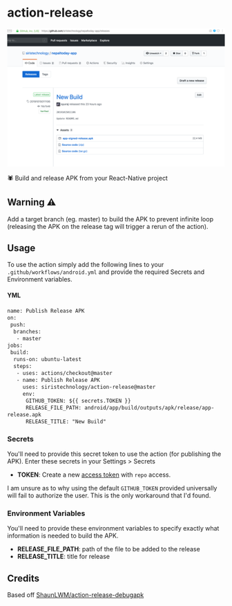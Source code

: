 # action-release

![screenshot](./release-screenshot.png)

🕷 Build and release APK from your React-Native project

## Warning ⚠
Add a target branch (eg. master) to build the APK to prevent infinite loop (releasing the APK on the release tag will trigger a rerun of the action).

## Usage

To use the action simply add the following lines to your `.github/workflows/android.yml` and provide the required Secrets and Environment variables.

#### YML
```
name: Publish Release APK
on:
 push:
  branches:
   - master
jobs:
 build:
  runs-on: ubuntu-latest
  steps:
   - uses: actions/checkout@master
   - name: Publish Release APK
     uses: siristechnology/action-release@master
     env:
      GITHUB_TOKEN: ${{ secrets.TOKEN }}
      RELEASE_FILE_PATH: android/app/build/outputs/apk/release/app-release.apk
      RELEASE_TITLE: "New Build"
```

### Secrets

You'll need to provide this secret token to use the action (for publishing the APK). Enter these secrets in your Settings > Secrets

* **TOKEN**: Create a new [access token](https://github.com/settings/tokens) with `repo` access.

I am unsure as to why using the default `GITHUB_TOKEN` provided universally will fail to authorize the user. This is the only workaround that I'd found.

### Environment Variables

You'll need to provide these environment variables to specify exactly what information is needed to build the APK.

* **RELEASE_FILE_PATH**: path of the file to be added to the release
* **RELEASE_TITLE**: title for release

## Credits

Based off [ShaunLWM/action-release-debugapk](https://github.com/ShaunLWM/action-release-debugapk)
